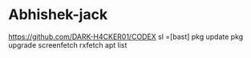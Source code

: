 # Abhishek-jack
https://github.com/DARK-H4CKER01/CODEX
sl =[bast] 
pkg update
pkg upgrade
screenfetch
rxfetch
apt list 
